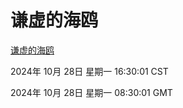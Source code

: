 # 谦虚的海鸥
[谦虚的海鸥](http://219.139.197.74:56308/qxdho/course/base/hotlink/index.php)

2024年 10月 28日 星期一 16:30:01 CST

2024年 10月 28日 星期一 08:30:01 GMT
